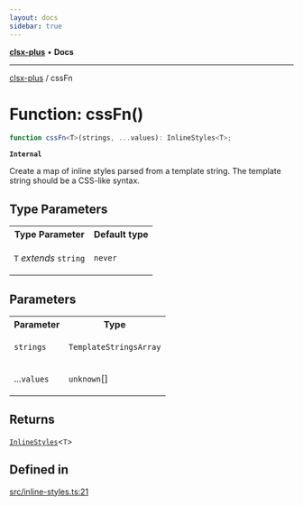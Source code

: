 ```yaml
---
layout: docs
sidebar: true
---
```


[**clsx-plus**](README.md) • **Docs**

---

[clsx-plus](README.md) / cssFn

# Function: cssFn()

```ts
function cssFn<T>(strings, ...values): InlineStyles<T>;
```

**`Internal`**

Create a map of inline styles parsed from a template string. The template string should be a CSS-like syntax.

## Type Parameters

<table>
<tr>
<th>Type Parameter</th>
<th>Default type</th>
</tr>
<tr>
<td>

`T` _extends_ `string`

</td>
<td>

`never`

</td>
</tr>
</table>

## Parameters

<table>
<tr>
<th>Parameter</th>
<th>Type</th>
</tr>
<tr>
<td>

`strings`

</td>
<td>

`TemplateStringsArray`

</td>
</tr>
<tr>
<td>

...`values`

</td>
<td>

`unknown`\[]

</td>
</tr>
</table>

## Returns

[`InlineStyles`](TypeAlias.InlineStyles.md)\<`T`>

## Defined in

[src/inline-styles.ts:21](https://github.com/HoodieCollin/clsx-plus/blob/6e1806c1d3df5a0086bcfb605a74045d54bc746a/src/inline-styles.ts#L21)
